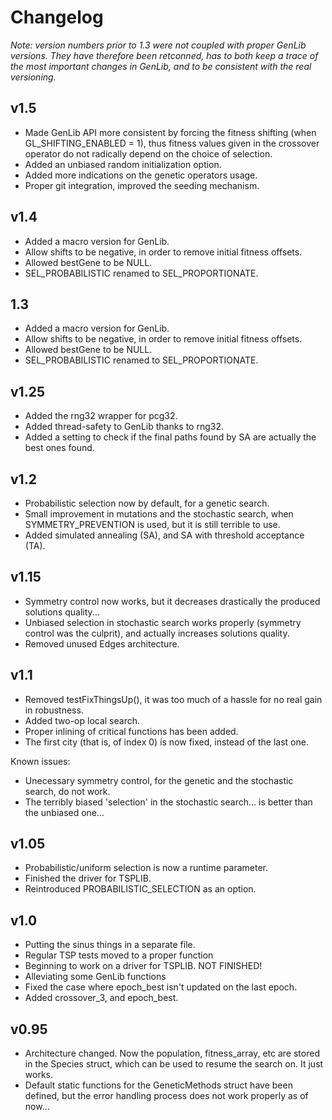# Changelog

*Note: version numbers prior to 1.3 were not coupled with proper GenLib versions. They have therefore been retconned, has to both keep a trace of the most important changes in GenLib, and to be consistent with the real versioning.*


## v1.5

- Made GenLib API more consistent by forcing the fitness shifting (when GL_SHIFTING_ENABLED = 1), thus fitness values given in the crossover operator do not radically depend on the choice of selection.
- Added an unbiased random initialization option.
- Added more indications on the genetic operators usage.
- Proper git integration, improved the seeding mechanism.


## v1.4

- Added a macro version for GenLib.
- Allow shifts to be negative, in order to remove initial fitness offsets.
- Allowed bestGene to be NULL.
- SEL_PROBABILISTIC renamed to SEL_PROPORTIONATE.


## 1.3

- Added a macro version for GenLib.
- Allow shifts to be negative, in order to remove initial fitness offsets.
- Allowed bestGene to be NULL.
- SEL_PROBABILISTIC renamed to SEL_PROPORTIONATE.


## v1.25

- Added the rng32 wrapper for pcg32.
- Added thread-safety to GenLib thanks to rng32.
- Added a setting to check if the final paths found by SA are actually the best ones found.


## v1.2

- Probabilistic selection now by default, for a genetic search.
- Small improvement in mutations and the stochastic search, when SYMMETRY_PREVENTION is used, but it is still terrible to use.
- Added simulated annealing (SA), and SA with threshold acceptance (TA).


## v1.15

- Symmetry control now works, but it decreases drastically the produced solutions quality...
- Unbiased selection in stochastic search works properly (symmetry control was the culprit), and actually increases solutions quality.
- Removed unused Edges architecture.


## v1.1

- Removed testFixThingsUp(), it was too much of a hassle for no real gain in robustness.
- Added two-op local search.
- Proper inlining of critical functions has been added.
- The first city (that is, of index 0) is now fixed, instead of the last one.

Known issues:
- Unecessary symmetry control, for the genetic and the stochastic search, do not work.
- The terribly biased 'selection' in the stochastic search... is better than the unbiased one...


## v1.05

- Probabilistic/uniform selection is now a runtime parameter.
- Finished the driver for TSPLIB.
- Reintroduced PROBABILISTIC_SELECTION as an option.


## v1.0

- Putting the sinus things in a separate file.
- Regular TSP tests moved to a proper function
- Beginning to work on a driver for TSPLIB. NOT FINISHED!
- Alleviating some GenLib functions
- Fixed the case where epoch_best isn't updated on the last epoch.
- Added crossover_3, and epoch_best.


## v0.95

- Architecture changed. Now the population, fitness_array, etc are stored in the Species struct, which can be used to resume the search on. It just works.
- Default static functions for the GeneticMethods struct have been defined, but the error handling process does not work properly as of now...

